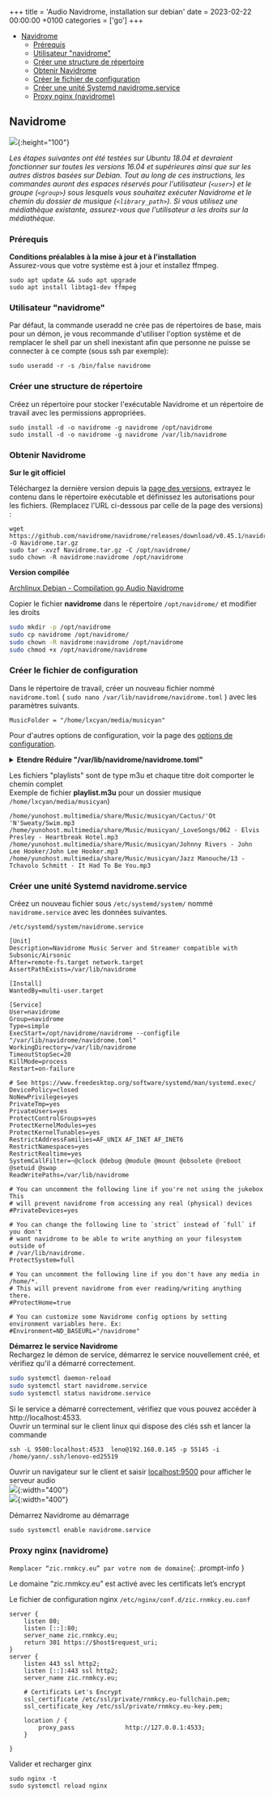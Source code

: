 +++
title = 'Audio Navidrome, installation sur debian'
date = 2023-02-22 00:00:00 +0100
categories = ['go']
+++
- [Navidrome](#navidrome)
    - [Prérequis](#prérequis)
    - [Utilisateur "navidrome"](#utilisateur-navidrome)
    - [Créer une structure de répertoire](#créer-une-structure-de-répertoire)
    - [Obtenir Navidrome](#obtenir-navidrome)
    - [Créer le fichier de configuration](#créer-le-fichier-de-configuration)
    - [Créer une unité Systemd navidrome.service](#créer-une-unité-systemd-navidromeservice)
    - [Proxy nginx (navidrome)](#proxy-nginx-navidrome)

## Navidrome

![](navidrome-logo.png){:height="100"}  

*Les étapes suivantes ont été testées sur Ubuntu 18.04 et devraient fonctionner sur toutes les versions 16.04 et supérieures ainsi que sur les autres distros basées sur Debian. Tout au long de ces instructions, les commandes auront des espaces réservés pour l'utilisateur (`<user>`) et le groupe (`<group>`) sous lesquels vous souhaitez exécuter Navidrome et le chemin du dossier de musique (`<library_path>`). Si vous utilisez une médiathèque existante, assurez-vous que l'utilisateur a les droits sur la médiathèque.*

### Prérequis

**Conditions préalables à la mise à jour et à l'installation**  
Assurez-vous que votre système est à jour et installez ffmpeg.

    sudo apt update && sudo apt upgrade
    sudo apt install libtag1-dev ffmpeg

### Utilisateur "navidrome"

Par défaut, la commande useradd ne crée pas de répertoires de base, mais pour un démon, je vous recommande d'utiliser l'option système et de remplacer le shell par un shell inexistant afin que personne ne puisse se connecter à ce compte (sous ssh par exemple):

    sudo useradd -r -s /bin/false navidrome

### Créer une structure de répertoire

Créez un répertoire pour stocker l'exécutable Navidrome et un répertoire de travail avec les permissions appropriées.

    sudo install -d -o navidrome -g navidrome /opt/navidrome
    sudo install -d -o navidrome -g navidrome /var/lib/navidrome

### Obtenir Navidrome

**Sur le git officiel**

Téléchargez la dernière version depuis la [page des versions](https://github.com/navidrome/navidrome/releases), extrayez le contenu dans le répertoire exécutable et définissez les autorisations pour les fichiers. (Remplacez l'URL ci-dessous par celle de la page des versions) :

    wget https://github.com/navidrome/navidrome/releases/download/v0.45.1/navidrome_0.45.1_Linux_arm64.tar.gz -O Navidrome.tar.gz
    sudo tar -xvzf Navidrome.tar.gz -C /opt/navidrome/
    sudo chown -R navidrome:navidrome /opt/navidrome

**Version compilée**

[Archlinux Debian - Compilation go Audio Navidrome](/posts/Archlinux_Debian-Compilation_go_Audio_Navidrome/)

Copier le fichier **navidrome** dans le répertoire `/opt/navidrome/` et modifier les droits

```bash
sudo mkdir -p /opt/navidrome
sudo cp navidrome /opt/navidrome/
sudo chown -R navidrome:navidrome /opt/navidrome
sudo chmod +x /opt/navidrome/navidrome
```
    
### Créer le fichier de configuration

Dans le répertoire de travail, créer un nouveau fichier nommé `navidrome.toml` ( `sudo nano /var/lib/navidrome/navidrome.toml` ) avec les paramètres suivants.

```
MusicFolder = "/home/lxcyan/media/musicyan"
```

Pour d'autres options de configuration, voir la page des [options de configuration](https://www.navidrome.org/docs/usage/configuration-options/).

<details>
<summary><b>Etendre Réduire "/var/lib/navidrome/navidrome.toml"</b></summary>

{% highlight yaml %}  
# Chargement des configurations à partir d'un fichier de configuration externe
ConfigFile = "/var/lib/navidrome/navidrome.toml"
 
# Niveau de journalisation. Utile pour le dépannage. Valeurs possibles : error, info, debug, trace
LogLevel = "INFO"

# Adresse IP à laquelle le serveur se liera
Address = "127.0.0.1"

# Port HTTP que Navidrome utilisera
Port = "4533"

# URL de base (seulement la partie chemin) pour configurer Navidrome derrière un proxy (ex : /music)
BaseURL = "/"

# Configurer les scans périodiques en utilisant la syntaxe "cron". Pour le désactiver complètement, mettez-le à "" (chaîne vide)
ScanSchedule = "@every 1m30s"

# Active la configuration du transcodage dans l'interface utilisateur
EnableTranscodingConfig = "false"

# Taille du cache de transcodage. Définissez à 0 pour désactiver le cache
TranscodingCacheSize = "150MB"

# Taille du cache des images (œuvres d'art). Mettez la valeur 0 pour désactiver le cache
ImageCacheSize = "100MB"

# Dossier pour stocker les données de l'application (BD, cache...)
DataFolder = "/var/lib/navidrome"

# Dossier où est stockée votre bibliothèque musicale. Peut être en lecture seule
MusicFolder = "/home/lxcyan/media/musicyan"

# Liste de lecture
# Où rechercher et importer les listes de lecture. Peut être une liste de dossiers/globes (séparés par : (ou ; sous Windows). 
# Les chemins sont relatifs au MusicFolder
PlaylistsPath = "Playlists"

# Activez l'option dans l'interface utilisateur pour télécharger les musiques/albums/artistes/playlists depuis le serveur.
EnableDownloads = "true"

# Changer l'image de fond utilisée dans la page de connexion
UILoginBackgroundUrl = "https://source.unsplash.com/random/1920x1080/?music"

# Ajouter un message de bienvenue à l'écran de connexion
UIWelcomeMessage = ""

# Enable image pre-caching of new added music
EnableArtworkPrecache = "true"

# Contrôle si le lecteur dans l'interface utilisateur anime la couverture de l'album (rotation)
EnableCoverAnimation = "true"

# Combien de temps Navidrome attendra avant de fermer les sessions inactives de l'interface utilisateur Web.
SessionTimeout = "24h"

# Définir le pourcentage de qualité JPEG pour les images de pochette redimensionnées
CoverJpegQuality = "75"

# Configurer l'ordre de recherche des images de couverture. Utilisez la valeur spéciale "embedded" pour obtenir les images intégrées dans les fichiers audio.
CoverArtPriority = "embedded, cover.*, folder.*, front.*"

# Faire correspondre les chaînes de requête n'importe où dans les champs de recherche, pas seulement dans les limites des mots. Utile pour les langues où les mots ne sont pas séparés par des espaces
SearchFullString = "false"

# Liste des articles ignorés lors du tri/indexation des artistes
IgnoredArticles = "The El La Los Las Le Les Os As O A"

# Activer/désactiver l'importation automatique de listes de lecture .m3u
AutoImportPlaylists = "true"

# L'extracteur de métadonnées par défaut est toujours ffmpeg mais vous pouvez utiliser le nouvel extracteur taglib.
Scanner.Extractor = "taglib"

# Last.FM ApiKey
LastFM.ApiKey = ""

# Last.FM Shared Secret
LastFM.Secret = ""

# Code à deux lettres pour la langue à utiliser pour récupérer les biographies de Last.FM
LastFM.Language = "en"

# ID du client Spotify
Spotify.ID = ""

# Secret du client Spotify
Spotify.Secret = ""

# Utiliser les images Gravatar comme image de profil utilisateur. L'email de l'utilisateur doit être renseigné. 
EnableGravatar = "false"

# Permettre de basculer entre "Heart"/"Loved" pour les chansons/albums/artistes dans l'interface utilisateur (correspond à "Star"/"Starred" dans les clients Subsonic)
EnableFavourites = "true"

# Active les évaluations 5 étoiles dans l'interface utilisateur
EnableStarRating = "true"

# Permettre aux utilisateurs réguliers de modifier leurs coordonnées et de changer leur mot de passe
EnableUserEditing = "true"

# Permettre à Navidrome de se connecter à tout service externe
EnableExternalServices = "true"

# Définir la langue par défaut
DefaultLanguage="fr"

# Désactiver le panneau d'activité qui peut bloquer certains navigateurs avec une utilisation du CPU supérieure à 100 %.
# Voir https://github.com/navidrome/navidrome/issues/1511
DevActivityPanel=false

# Activer la fonction de partage
EnableSharing="false"

# Activez l'authentification SSOWat pour toutes les adresses IP.
# Si SSOWat n'a pas authentifié un utilisateur, la connexion manuelle fonctionnera toujours (par exemple, pour l'API).
ReverseProxyUserHeader = "remote-user"
ReverseProxyWhitelist = "0.0.0.0/0"

# Chemin d'accès à l'exécutable ffmpeg. Utilisez-le lorsque Navidrome ne le trouve pas, ou si vous voulez utiliser une version spécifique.
FFmpegPath = ""
{% endhighlight %}

</details>

Les fichiers "playlists" sont de type m3u et chaque titre doit comporter le chemin complet  
Exemple de fichier **playlist.m3u** pour un dossier musique `/home/lxcyan/media/musicyan`)

```
/home/yunohost.multimedia/share/Music/musicyan/Cactus/'Ot 'N'Sweaty/Swim.mp3
/home/yunohost.multimedia/share/Music/musicyan/_LoveSongs/062 - Elvis Presley - Heartbreak Hotel.mp3
/home/yunohost.multimedia/share/Music/musicyan/Johnny Rivers - John Lee Hooker/John Lee Hooker.mp3
/home/yunohost.multimedia/share/Music/musicyan/Jazz Manouche/13 - Tchavolo Schmitt - It Had To Be You.mp3
```

### Créer une unité Systemd navidrome.service  

Créez un nouveau fichier sous `/etc/systemd/system/` nommé `navidrome.service` avec les données suivantes.

    /etc/systemd/system/navidrome.service

```systemd
[Unit]
Description=Navidrome Music Server and Streamer compatible with Subsonic/Airsonic
After=remote-fs.target network.target
AssertPathExists=/var/lib/navidrome

[Install]
WantedBy=multi-user.target

[Service]
User=navidrome
Group=navidrome
Type=simple
ExecStart=/opt/navidrome/navidrome --configfile "/var/lib/navidrome/navidrome.toml"
WorkingDirectory=/var/lib/navidrome
TimeoutStopSec=20
KillMode=process
Restart=on-failure

# See https://www.freedesktop.org/software/systemd/man/systemd.exec/
DevicePolicy=closed
NoNewPrivileges=yes
PrivateTmp=yes
PrivateUsers=yes
ProtectControlGroups=yes
ProtectKernelModules=yes
ProtectKernelTunables=yes
RestrictAddressFamilies=AF_UNIX AF_INET AF_INET6
RestrictNamespaces=yes
RestrictRealtime=yes
SystemCallFilter=~@clock @debug @module @mount @obsolete @reboot @setuid @swap
ReadWritePaths=/var/lib/navidrome

# You can uncomment the following line if you're not using the jukebox This
# will prevent navidrome from accessing any real (physical) devices
#PrivateDevices=yes

# You can change the following line to `strict` instead of `full` if you don't
# want navidrome to be able to write anything on your filesystem outside of
# /var/lib/navidrome.
ProtectSystem=full

# You can uncomment the following line if you don't have any media in /home/*.
# This will prevent navidrome from ever reading/writing anything there.
#ProtectHome=true

# You can customize some Navidrome config options by setting environment variables here. Ex:
#Environment=ND_BASEURL="/navidrome"
```

**Démarrez le service Navidrome**  
Rechargez le démon de service, démarrez le service nouvellement créé, et vérifiez qu'il a démarré correctement.

```bash
sudo systemctl daemon-reload
sudo systemctl start navidrome.service
sudo systemctl status navidrome.service
```

Si le service a démarré correctement, vérifiez que vous pouvez accéder à http://localhost:4533.  
Ouvrir un terminal sur le client linux qui dispose des clés ssh et lancer la commande

    ssh -L 9500:localhost:4533  leno@192.168.0.145 -p 55145 -i /home/yann/.ssh/lenovo-ed25519

Ouvrir un navigateur sur le client et saisir [localhost:9500](URL) pour afficher le serveur audio  
![](zic_rnmkcy_eu-1.png){:width="400"}  
![](zic_rnmkcy_eu-2.png){:width="400"}

Démarrez Navidrome au démarrage

    sudo systemctl enable navidrome.service

### Proxy nginx (navidrome)

`Remplacer “zic.rnmkcy.eu” par votre nom de domaine`{: .prompt-info }

Le domaine “zic.rnmkcy.eu” est activé avec les certificats let’s encrypt

Le fichier de configuration nginx `/etc/nginx/conf.d/zic.rnmkcy.eu.conf`

```nginx
server {
    listen 80;
    listen [::]:80;
    server_name zic.rnmkcy.eu;
    return 301 https://$host$request_uri;
}
server {
    listen 443 ssl http2;
    listen [::]:443 ssl http2;
    server_name zic.rnmkcy.eu;

    # Certificats Let's Encrypt 
    ssl_certificate /etc/ssl/private/rnmkcy.eu-fullchain.pem;
    ssl_certificate_key /etc/ssl/private/rnmkcy.eu-key.pem;

    location / { 
        proxy_pass              http://127.0.0.1:4533;
    } 

}
```

Valider et recharger ginx

    sudo nginx -t
    sudo systemctl reload nginx


